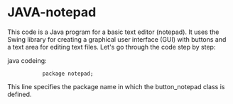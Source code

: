 # JAVA-notepad
This code is a Java program for a basic text editor (notepad). It uses the Swing library for creating a graphical user interface (GUI) with buttons and a text area for editing text files. Let's go through the code step by step:

java codeing:

               package notepad;
               
 This line specifies the package name in which the button_notepad class is defined.

